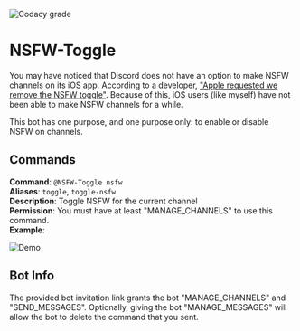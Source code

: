 ![Codacy grade](https://img.shields.io/codacy/grade/10047c7016d14306a8745db384bdb621?style=for-the-badge)
# NSFW-Toggle
You may have noticed that Discord does not have an option to make NSFW channels on its iOS app. According to a developer, ["Apple requested we remove the NSFW toggle"](https://www.reddit.com/r/discordapp/comments/dcpn5e/why_can_you_set_a_channel_as_nsfw_on_android_but/f2bxovg/). Because of this, iOS users (like myself) have not been able to make NSFW channels for a while.

This bot has one purpose, and one purpose only: to enable or disable NSFW on channels.

## Commands
**Command**: `@NSFW-Toggle nsfw`\
**Aliases**: `toggle`, `toggle-nsfw`\
**Description**: Toggle NSFW for the current channel\
**Permission**: You must have at least "MANAGE_CHANNELS" to use this command.\
**Example**:

![Demo](https://where-am-i.why-am-i-he.re/Kr8GWY.gif)

## Bot Info
The provided bot invitation link grants the bot "MANAGE_CHANNELS" and "SEND_MESSAGES". Optionally, giving the bot "MANAGE_MESSAGES" will allow the bot to delete the command that you sent.
